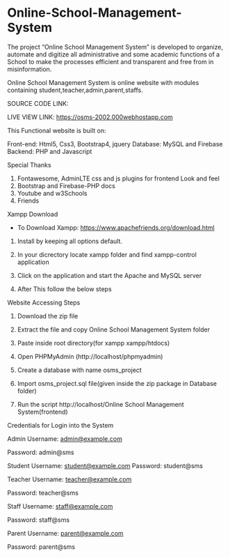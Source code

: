 # Online-School-Management-System
The project “Online School Management System” is developed to organize, automate and  digitize all administrative and some academic functions of a School to make the processes  efficient and transparent and free from in misinformation.

Online School Management System is online website with modules containing student,teacher,admin,parent,staffs.

SOURCE CODE LINK: 

LIVE VIEW LINK: https://osms-2002.000webhostapp.com

This Functional website is built on:

Front-end: Html5, Css3, Bootstrap4, jquery
Database: MySQL and Firebase
Backend: PHP and Javascript 

Special Thanks
1. Fontawesome, AdminLTE css and js plugins for frontend Look and feel
2. Bootstrap and Firebase-PHP docs
3. Youtube and w3Schools
4. Friends


Xampp Download

* To Download Xampp: https://www.apachefriends.org/download.html

1. Install by keeping all options default.

2. In your dicrectory locate xampp folder and find xampp-control application 

3. Click on the application and start the Apache and MySQL server

4. After This follow the below steps


Website Accessing Steps

1. Download the zip file

2. Extract the file and copy Online School Management System folder

3. Paste inside root directory(for xampp xampp/htdocs)

4. Open PHPMyAdmin (http://localhost/phpmyadmin)

5. Create a database with name osms_project

6. Import osms_project.sql file(given inside the zip package in Database folder)

7. Run the script http://localhost/Online School Management System(frontend)


Credentials for Login into the System

Admin
Username: admin@example.com

Password: admin@sms

Student
Username: student@example.com 
Password: student@sms

Teacher
Username: teacher@example.com 

Password: teacher@sms

Staff
Username: staff@example.com 

Password: staff@sms

Parent
Username: parent@example.com

Password: parent@sms
